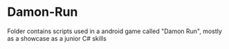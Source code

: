 # Damon-Run
Folder contains scripts used in a android game called "Damon Run", mostly as a showcase as a junior C# skills
